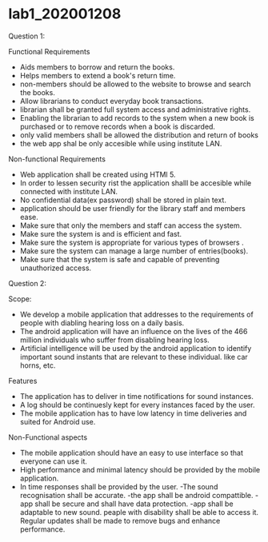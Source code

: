 # lab1_202001208

Question 1:

Functional Requirements

- Aids members to borrow and return the books.
- Helps members to extend a book's return time.
-  non-members should be allowed to the website to browse and search the books.
- Allow librarians to conduct everyday  book transactions.
- librarian shall be granted full system access and administrative rights.
- Enabling the librarian to add records to the system when a new book is purchased or to remove records when a book is discarded.
-  only valid members shall be allowed the  distribution and return of books
- the web app shal be only accesible while using institute LAN.
 
Non-functional Requirements

- Web application shall be created using HTMl 5.
- In order to lessen security rist the application shalll be accesible while connected with institute LAN.
- No confidential data(ex password) shall be stored in plain text.
-  application should be user friendly for the library staff and members ease.
- Make sure that only the  members and staff can access the system.
- Make sure the system is  and is efficient and fast.
- Make sure the system is appropriate for various types of browsers .
- Make sure the system can manage a large number of entries(books).
- Make sure that the system is safe and capable of preventing unauthorized access.



Question 2:

Scope:
- We develop a mobile application that addresses to the requirements of people with diabling hearing loss on a daily basis.
- The android  application will have an influence on the lives of the 466 million individuals who suffer from disabling hearing loss.
- Artificial intelligence will be used by the android  application to identify important sound instants that are relevant to these individual. like car horns, etc.

Features
- The application has to deliver in time  notifications for  sound instances.
- A log should be continuesly kept for every instances faced by the user.
- The mobile application has to have  low latency in time deliveries and suited for Android use.

Non-Functional aspects
- The mobile application should have an easy to use interface so that everyone  can use it.
- High performance and minimal latency should be provided by the mobile application.
- In time responses shall be provided by the user.
-The sound recognisation shall be accurate.
-the app shall be android compattible.
-app shall be secure and shall have data protection.
-app shall be adaptable to new sound.
peaple with disability shall be able to access it.
Regular updates shall be made to remove bugs and enhance performance.
